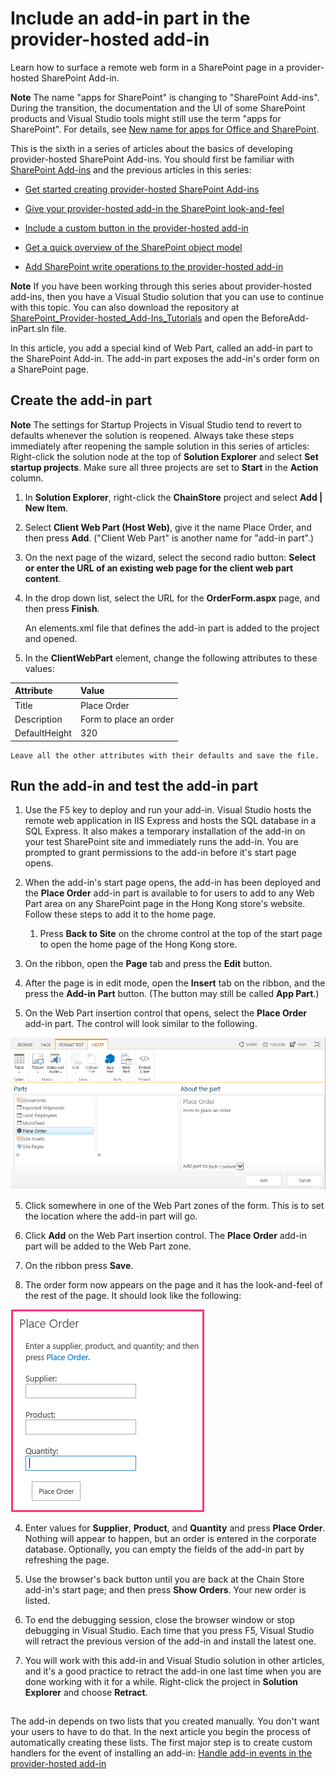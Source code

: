 
# Include an add-in part in the provider-hosted add-in
Learn how to surface a remote web form in a SharePoint page in a provider-hosted SharePoint Add-in.
 

 **Note**  The name "apps for SharePoint" is changing to "SharePoint Add-ins". During the transition, the documentation and the UI of some SharePoint products and Visual Studio tools might still use the term "apps for SharePoint". For details, see  [New name for apps for Office and SharePoint](new-name-for-apps-for-sharepoint.md#bk_newname).
 

This is the sixth in a series of articles about the basics of developing provider-hosted SharePoint Add-ins. You should first be familiar with  [SharePoint Add-ins](sharepoint-add-ins.md) and the previous articles in this series:
 

-  [Get started creating provider-hosted SharePoint Add-ins](get-started-creating-provider-hosted-sharepoint-add-ins.md)
    
 
-  [Give your provider-hosted add-in the SharePoint look-and-feel](give-your-provider-hosted-add-in-the-sharepoint-look-and-feel.md)
    
 
-  [Include a custom button in the provider-hosted add-in](include-a-custom-button-in-the-provider-hosted-add-in.md)
    
 
-  [Get a quick overview of the SharePoint object model](get-a-quick-overview-of-the-sharepoint-object-model.md)
    
 
-  [Add SharePoint write operations to the provider-hosted add-in](add-sharepoint-write-operations-to-the-provider-hosted-add-in.md)
    
 

 **Note**  If you have been working through this series about provider-hosted add-ins, then you have a Visual Studio solution that you can use to continue with this topic. You can also download the repository at  [SharePoint_Provider-hosted_Add-Ins_Tutorials](https://github.com/OfficeDev/SharePoint_Provider-hosted_Add-ins_Tutorials) and open the BeforeAdd-inPart.sln file.
 

In this article, you add a special kind of Web Part, called an add-in part to the SharePoint Add-in. The add-in part exposes the add-in's order form on a SharePoint page.
 

## Create the add-in part


 

 

 **Note**   The settings for Startup Projects in Visual Studio tend to revert to defaults whenever the solution is reopened. Always take these steps immediately after reopening the sample solution in this series of articles: Right-click the solution node at the top of **Solution Explorer** and select **Set startup projects**.  Make sure all three projects are set to **Start** in the **Action** column.
 


1. In  **Solution Explorer**, right-click the  **ChainStore** project and select **Add | New Item**.
    
 
2. Select  **Client Web Part (Host Web)**, give it the name Place Order, and then press  **Add**. ("Client Web Part" is another name for "add-in part".)
    
 
3. On the next page of the wizard, select the second radio button:  **Select or enter the URL of an existing web page for the client web part content**.
    
 
4. In the drop down list, select the URL for the  **OrderForm.aspx** page, and then press **Finish**.
    
    An elements.xml file that defines the add-in part is added to the project and opened.
    
 
5. In the  **ClientWebPart** element, change the following attributes to these values:
    

|**Attribute**|**Value**|
|:-----|:-----|
|Title|Place Order|
|Description|Form to place an order|
|DefaultHeight|320|

    Leave all the other attributes with their defaults and save the file.
    
 

## Run the add-in and test the add-in part


 

 

1. Use the F5 key to deploy and run your add-in. Visual Studio hosts the remote web application in IIS Express and hosts the SQL database in a SQL Express. It also makes a temporary installation of the add-in on your test SharePoint site and immediately runs the add-in. You are prompted to grant permissions to the add-in before it's start page opens.
    
 
2. When the add-in's start page opens, the add-in has been deployed and the  **Place Order** add-in part is available to for users to add to any Web Part area on any SharePoint page in the Hong Kong store's website. Follow these steps to add it to the home page.
    
      1. Press  **Back to Site** on the chrome control at the top of the start page to open the home page of the Hong Kong store.
    
 
  2. On the ribbon, open the  **Page** tab and press the **Edit** button.
    
 
  3. After the page is in edit mode, open the  **Insert** tab on the ribbon, and the press the **Add-in Part** button. (The button may still be called **App Part**.)
    
 
  4. On the Web Part insertion control that opens, select the  **Place Order** add-in part. The control will look similar to the following.
    
  ![SharePoint's Web Part insertion control. The part called "Place Order" is highlighted. Its name and description appears in a box at the right.](../../images/aae61f89-2e9e-4808-8b0c-2439dad7c701.PNG)
 

 

 
  5. Click somewhere in one of the Web Part zones of the form. This is to set the location where the add-in part will go. 
    
 
  6. Click  **Add** on the Web Part insertion control. The **Place Order** add-in part will be added to the Web Part zone.
    
 
  7. On the ribbon press  **Save**.
    
 
3. The order form now appears on the page and it has the look-and-feel of the rest of the page. It should look like the following: 
    
  ![The Place Order add-in part on the page with text boxes for Product, Supplier, and Quantity. There is also a "Place Order" button.](../../images/beae2e3c-c1f4-4334-8ab8-0c42252cb2a2.PNG)
 

 

 
4. Enter values for  **Supplier**,  **Product**, and  **Quantity** and press **Place Order**. Nothing will appear to happen, but an order is entered in the corporate database. Optionally, you can empty the fields of the add-in part by refreshing the page.
    
 
5. Use the browser's back button until you are back at the Chain Store add-in's start page; and then press  **Show Orders**. Your new order is listed.
    
 
6. To end the debugging session, close the browser window or stop debugging in Visual Studio. Each time that you press F5, Visual Studio will retract the previous version of the add-in and install the latest one.
    
 
7. You will work with this add-in and Visual Studio solution in other articles, and it's a good practice to retract the add-in one last time when you are done working with it for a while. Right-click the project in  **Solution Explorer** and choose **Retract**.
    
 

## 
<a name="Nextsteps"> </a>

 The add-in depends on two lists that you created manually. You don't want your users to have to do that. In the next article you begin the process of automatically creating these lists. The first major step is to create custom handlers for the event of installing an add-in: [Handle add-in events in the provider-hosted add-in](handle-add-in-events-in-the-provider-hosted-add-in.md)
 

 

